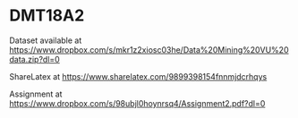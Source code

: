 # DMT18A2
Dataset available at https://www.dropbox.com/s/mkr1z2xiosc03he/Data%20Mining%20VU%20data.zip?dl=0

ShareLatex at https://www.sharelatex.com/9899398154fnnmjdcrhqys

Assignment at https://www.dropbox.com/s/98ubjl0hoynrsq4/Assignment2.pdf?dl=0

